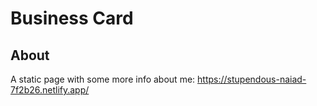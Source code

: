 # Business Card

## About
A static page with some more info about me: https://stupendous-naiad-7f2b26.netlify.app/
